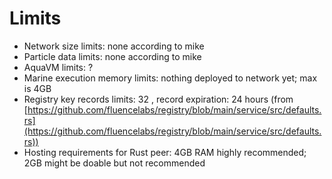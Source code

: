 # Limits

- Network size limits: none according to mike
- Particle data limits: none according to mike
- AquaVM limits: ?
- Marine execution memory limits: nothing deployed to network yet; max is 4GB
- Registry key records limits: 32 , record expiration: 24 hours (from [https://github.com/fluencelabs/registry/blob/main/service/src/defaults.rs](https://github.com/fluencelabs/registry/blob/main/service/src/defaults.rs))
- Hosting requirements for Rust peer: 4GB RAM highly recommended; 2GB might be doable but not recommended
